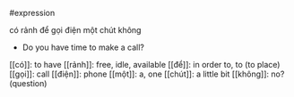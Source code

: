 #expression 


có rảnh để gọi điện một chút không
- Do you have time to make a call?


[[có]]: to have
[[rảnh]]: free, idle, available 
[[để]]: in order to, to (to place)
[[gọi]]: call 
[[điện]]: phone 
[[một]]: a, one 
[[chút]]: a little bit
[[không]]: no? (question)